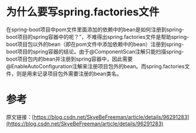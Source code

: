 # 为什么要写spring.factories文件

在spring-boot项目中pom文件里面添加的依赖中的bean是如何注册到spring-boot项目的spring容器中的呢？”，不难得出spring.factories文件是帮助spring-boot项目包以外的bean（即在pom文件中添加依赖中的bean）注册到spring-boot项目的spring容器的结论。由于@ComponentScan注解只能扫描spring-boot项目包内的bean并注册到spring容器中，因此需要@EnableAutoConfiguration注解来注册项目包外的bean。而spring.factories文件，则是用来记录项目包外需要注册的bean类名。

# 参考

原文链接：[https://blog.csdn.net/SkyeBeFreeman/article/details/96291283](https://blog.csdn.net/SkyeBeFreeman/article/details/96291283)


